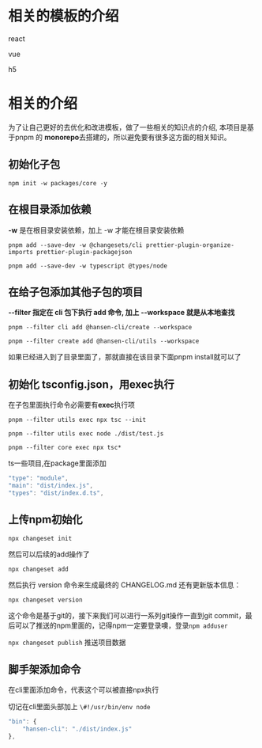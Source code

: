 



# 相关的模板的介绍

react

vue

h5

# 相关的介绍

为了让自己更好的去优化和改进模板，做了一些相关的知识点的介绍, 本项目是基于pnpm 的 **monorepo**去搭建的，所以避免要有很多这方面的相关知识。

## 初始化子包

`npm init -w packages/core -y`

## 在根目录添加依赖

**-w** 是在根目录安装依赖，加上 -w 才能在根目录安装依赖

`pnpm add --save-dev -w @changesets/cli prettier-plugin-organize-imports prettier-plugin-packagejson`

`pnpm add --save-dev -w typescript @types/node`

## 在给子包添加其他子包的项目

**--filter 指定在 cli 包下执行 add 命令,  加上 --workspace 就是从本地查找**

`pnpm --filter cli add @hansen-cli/create --workspace`

`pnpm --filter create add @hansen-cli/utils --workspace`

如果已经进入到了目录里面了，那就直接在该目录下面pnpm install就可以了

## 初始化 tsconfig.json，用exec执行

在子包里面执行命令必需要有**exec**执行项

`pnpm --filter utils exec npx tsc --init`

`pnpm --filter utils exec node ./dist/test.js`

`pnpm --filter core exec npx tsc*`

ts一些项目,在package里面添加

```typescript
"type": "module",
"main": "dist/index.js",
"types": "dist/index.d.ts",

```

## 上传npm初始化

`npx changeset init`

然后可以后续的add操作了

`npx changeset add`

然后执行 version 命令来生成最终的 CHANGELOG.md 还有更新版本信息：

`npx changeset version` 

这个命令是基于git的，接下来我们可以进行一系列git操作一直到git commit，最后可以了推送的npm里面的，记得npm一定要登录噢，登录`npm adduser`

`npx changeset publish`  推送项目数据

## 脚手架添加命令

在cli里面添加命令，代表这个可以被直接npx执行

切记在cli里面头部加上 `\#!/usr/bin/env node`

```javascript
"bin": {
    "hansen-cli": "./dist/index.js"
},
```

